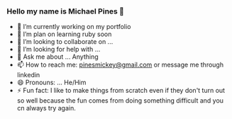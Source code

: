 ### Hello my name is Michael Pines 👋

- 🔭 I’m currently working on my portfolio
- 🌱 I’m plan on learning ruby soon
- 👯 I’m looking to collaborate on ...
- 🤔 I’m looking for help with ...
- 💬 Ask me about ... Anything
- 📫 How to reach me: pinesmickey@gmail.com or message me through linkedin
- 😄 Pronouns: ... He/Him
- ⚡ Fun fact: I like to make things from scratch even if they don't turn out so well because the fun comes from doing something difficult and you cn always try again.
<!--
**smyp1/smyp1** is a ✨ _special_ ✨ repository because its `README.md` (this file) appears on your GitHub profile.

Here are some ideas to get you started:

-->
